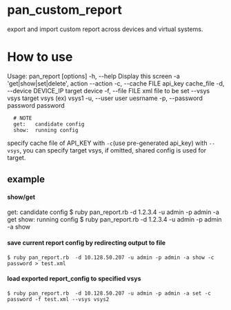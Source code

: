 pan_custom_report
=================

export and import custom report across devices and virtual systems.

How to use
=================
  Usage: pan_report [options]
      -h, --help                       Display this screen
      -a 'get|show|set|delete',        action
          --action
      -c, --cache FILE                 api_key cache_file
      -d, --device DEVICE_IP           target device
      -f, --file FILE                  xml file to be set
          --vsys vsys                  target vsys (ex) vsys1
      -u, --user user                  uesrname
      -p, --password password          password

      # NOTE
      get:   candidate config
      show:  running config

specify cache file of API_KEY with `-c`(use pre-generated api_key)
with `--vsys`, you can specify target vsys, if omitted, shared config is used for target.

## example

#### show/get
get:   candidate config
    $ ruby pan_report.rb  -d 1.2.3.4 -u admin -p admin -a get
show:  running config
    $ ruby pan_report.rb  -d 1.2.3.4 -u admin -p admin -a show

#### save current report config by redirecting output to file
    $ ruby pan_report.rb  -d 10.128.50.207 -u admin -p admin -a show -c password > test.xml

#### load exported report_config to specified vsys
    $ ruby pan_report.rb  -d 10.128.50.207 -u admin -p admin -a set -c password -f test.xml --vsys vsys2
